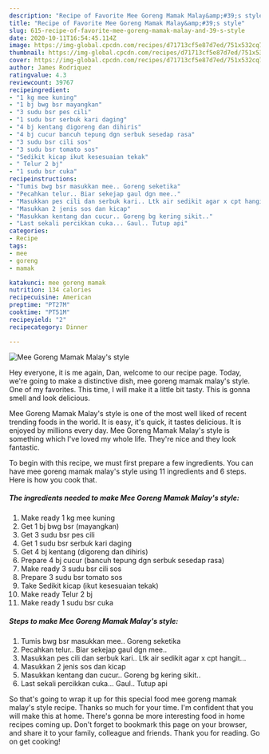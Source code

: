 ```yaml
---
description: "Recipe of Favorite Mee Goreng Mamak Malay&amp;#39;s style"
title: "Recipe of Favorite Mee Goreng Mamak Malay&amp;#39;s style"
slug: 615-recipe-of-favorite-mee-goreng-mamak-malay-and-39-s-style
date: 2020-10-11T16:54:45.114Z
image: https://img-global.cpcdn.com/recipes/d71713cf5e87d7ed/751x532cq70/mee-goreng-mamak-malays-style-resipi-foto-utama.jpg
thumbnail: https://img-global.cpcdn.com/recipes/d71713cf5e87d7ed/751x532cq70/mee-goreng-mamak-malays-style-resipi-foto-utama.jpg
cover: https://img-global.cpcdn.com/recipes/d71713cf5e87d7ed/751x532cq70/mee-goreng-mamak-malays-style-resipi-foto-utama.jpg
author: James Rodriquez
ratingvalue: 4.3
reviewcount: 39767
recipeingredient:
- "1 kg mee kuning"
- "1 bj bwg bsr mayangkan"
- "3 sudu bsr pes cili"
- "1 sudu bsr serbuk kari daging"
- "4 bj kentang digoreng dan dihiris"
- "4 bj cucur bancuh tepung dgn serbuk sesedap rasa"
- "3 sudu bsr cili sos"
- "3 sudu bsr tomato sos"
- "Sedikit kicap ikut kesesuaian tekak"
- " Telur 2 bj"
- "1 sudu bsr cuka"
recipeinstructions:
- "Tumis bwg bsr masukkan mee.. Goreng seketika"
- "Pecahkan telur.. Biar sekejap gaul dgn mee.."
- "Masukkan pes cili dan serbuk kari.. Ltk air sedikit agar x cpt hangit..."
- "Masukkan 2 jenis sos dan kicap"
- "Masukkan kentang dan cucur.. Goreng bg kering sikit.."
- "Last sekali percikkan cuka... Gaul.. Tutup api"
categories:
- Recipe
tags:
- mee
- goreng
- mamak

katakunci: mee goreng mamak 
nutrition: 134 calories
recipecuisine: American
preptime: "PT27M"
cooktime: "PT51M"
recipeyield: "2"
recipecategory: Dinner

---
```



![Mee Goreng Mamak Malay&#39;s style](https://img-global.cpcdn.com/recipes/d71713cf5e87d7ed/751x532cq70/mee-goreng-mamak-malays-style-resipi-foto-utama.jpg)

Hey everyone, it is me again, Dan, welcome to our recipe page. Today, we're going to make a distinctive dish, mee goreng mamak malay&#39;s style. One of my favorites. This time, I will make it a little bit tasty. This is gonna smell and look delicious.

Mee Goreng Mamak Malay&#39;s style is one of the most well liked of recent trending foods in the world. It is easy, it's quick, it tastes delicious. It is enjoyed by millions every day. Mee Goreng Mamak Malay&#39;s style is something which I've loved my whole life. They're nice and they look fantastic.




To begin with this recipe, we must first prepare a few ingredients. You can have mee goreng mamak malay&#39;s style using 11 ingredients and 6 steps. Here is how you cook that.

<!--inarticleads1-->

##### The ingredients needed to make Mee Goreng Mamak Malay&#39;s style:

1. Make ready 1 kg mee kuning
1. Get 1 bj bwg bsr (mayangkan)
1. Get 3 sudu bsr pes cili
1. Get 1 sudu bsr serbuk kari daging
1. Get 4 bj kentang (digoreng dan dihiris)
1. Prepare 4 bj cucur (bancuh tepung dgn serbuk sesedap rasa)
1. Make ready 3 sudu bsr cili sos
1. Prepare 3 sudu bsr tomato sos
1. Take Sedikit kicap (ikut kesesuaian tekak)
1. Make ready  Telur 2 bj
1. Make ready 1 sudu bsr cuka




<!--inarticleads2-->

##### Steps to make Mee Goreng Mamak Malay&#39;s style:

1. Tumis bwg bsr masukkan mee.. Goreng seketika
1. Pecahkan telur.. Biar sekejap gaul dgn mee..
1. Masukkan pes cili dan serbuk kari.. Ltk air sedikit agar x cpt hangit...
1. Masukkan 2 jenis sos dan kicap
1. Masukkan kentang dan cucur.. Goreng bg kering sikit..
1. Last sekali percikkan cuka... Gaul.. Tutup api




So that's going to wrap it up for this special food mee goreng mamak malay&#39;s style recipe. Thanks so much for your time. I'm confident that you will make this at home. There's gonna be more interesting food in home recipes coming up. Don't forget to bookmark this page on your browser, and share it to your family, colleague and friends. Thank you for reading. Go on get cooking!
